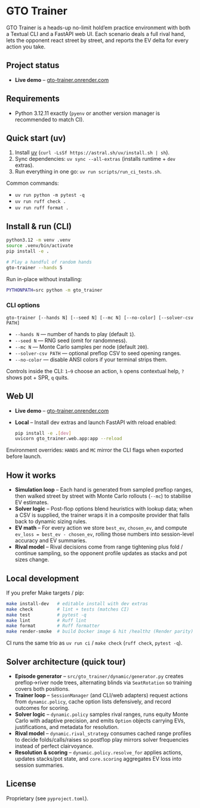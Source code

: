 # GTO Trainer

GTO Trainer is a heads-up no-limit hold’em practice environment with both a Textual CLI and a FastAPI web UI. Each scenario deals a full rival hand, lets the opponent react street by street, and reports the EV delta for every action you take.

## Project status

- **Live demo** – [gto-trainer.onrender.com](https://gto-trainer.onrender.com/)

## Requirements

- Python 3.12.11 exactly (`pyenv` or another version manager is recommended to match CI).

## Quick start (uv)

1. Install [uv](https://docs.astral.sh/uv/) (`curl -LsSf https://astral.sh/uv/install.sh | sh`).
2. Sync dependencies: `uv sync --all-extras` (installs runtime + `dev` extras).
3. Run everything in one go: `uv run scripts/run_ci_tests.sh`.

Common commands:

- `uv run python -m pytest -q`
- `uv run ruff check .`
- `uv run ruff format .`

## Install & run (CLI)

```bash
python3.12 -m venv .venv
source .venv/bin/activate
pip install -e .

# Play a handful of random hands
gto-trainer --hands 5
```

Run in-place without installing:

```bash
PYTHONPATH=src python -m gto_trainer
```

### CLI options

```
gto-trainer [--hands N] [--seed N] [--mc N] [--no-color] [--solver-csv PATH]
```

- `--hands N` — number of hands to play (default `1`).
- `--seed N` — RNG seed (omit for randomness).
- `--mc N` — Monte Carlo samples per node (default `200`).
- `--solver-csv PATH` — optional preflop CSV to seed opening ranges.
- `--no-color` — disable ANSI colors if your terminal strips them.

Controls inside the CLI: `1–9` choose an action, `h` opens contextual help, `?` shows pot + SPR, `q` quits.

## Web UI

- **Live demo** – [gto-trainer.onrender.com](https://gto-trainer.onrender.com/)
- **Local** – Install dev extras and launch FastAPI with reload enabled:

  ```bash
  pip install -e .[dev]
  uvicorn gto_trainer.web.app:app --reload
  ```

Environment overrides: `HANDS` and `MC` mirror the CLI flags when exported before launch.

## How it works

- **Simulation loop** – Each hand is generated from sampled preflop ranges, then walked street by street with Monte Carlo rollouts (`--mc`) to stabilise EV estimates.
- **Solver logic** – Post-flop options blend heuristics with lookup data; when a CSV is supplied, the trainer wraps it in a composite provider that falls back to dynamic sizing rules.
- **EV math** – For every action we store `best_ev`, `chosen_ev`, and compute `ev_loss = best_ev - chosen_ev`, rolling those numbers into session-level accuracy and EV summaries.
- **Rival model** – Rival decisions come from range tightening plus fold / continue sampling, so the opponent profile updates as stacks and pot sizes change.

## Local development

If you prefer Make targets / pip:

```bash
make install-dev   # editable install with dev extras
make check         # lint + tests (matches CI)
make test          # pytest -q
make lint          # Ruff lint
make format        # Ruff formatter
make render-smoke  # build Docker image & hit /healthz (Render parity)
```

CI runs the same trio as `uv run ci` / `make check` (`ruff check`, `pytest -q`).

## Solver architecture (quick tour)

- **Episode generator** – `src/gto_trainer/dynamic/generator.py` creates preflop→river node trees, alternating blinds via `SeatRotation` so training covers both positions.
- **Trainer loop** – `SessionManager` (and CLI/web adapters) request actions from `dynamic.policy`, cache option lists defensively, and record outcomes for scoring.
- **Solver logic** – `dynamic.policy` samples rival ranges, runs equity Monte Carlo with adaptive precision, and emits `Option` objects carrying EVs, justifications, and metadata for resolution.
- **Rival model** – `dynamic.rival_strategy` consumes cached range profiles to decide folds/calls/raises so postflop play mirrors solver frequencies instead of perfect clairvoyance.
- **Resolution & scoring** – `dynamic.policy.resolve_for` applies actions, updates stacks/pot state, and `core.scoring` aggregates EV loss into session summaries.

## License

Proprietary (see `pyproject.toml`).
